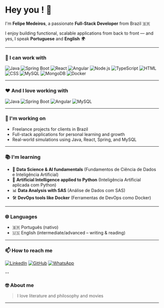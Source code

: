 # Hey you ! 👋  
I'm **Felipe Medeiros**, a passionate **Full-Stack Developer** from Brazil 🇧🇷

I enjoy building functional, scalable applications from back to front — and yes, I speak **Portuguese** and **English** 🌍

---

### 🧰 I can work with

![Java](https://img.shields.io/badge/Java-ED8B00?style=for-the-badge&logo=java&logoColor=white)
![Spring Boot](https://img.shields.io/badge/SpringBoot-6DB33F?style=for-the-badge&logo=spring-boot&logoColor=white)
![React](https://img.shields.io/badge/React-20232A?style=for-the-badge&logo=react&logoColor=61DAFB)
![Angular](https://img.shields.io/badge/Angular-DD0031?style=for-the-badge&logo=angular&logoColor=white)
![Node.js](https://img.shields.io/badge/Node.js-339933?style=for-the-badge&logo=nodedotjs&logoColor=white)
![TypeScript](https://img.shields.io/badge/TypeScript-007ACC?style=for-the-badge&logo=typescript&logoColor=white)
![HTML](https://img.shields.io/badge/HTML-E34F26?style=for-the-badge&logo=html5&logoColor=white)
![CSS](https://img.shields.io/badge/CSS-1572B6?style=for-the-badge&logo=css3&logoColor=white)
![MySQL](https://img.shields.io/badge/MySQL-4479A1?style=for-the-badge&logo=mysql&logoColor=white)
![MongoDB](https://img.shields.io/badge/MongoDB-4EA94B?style=for-the-badge&logo=mongodb&logoColor=white)
![Docker](https://img.shields.io/badge/Docker-2496ED?style=for-the-badge&logo=docker&logoColor=white)

---

### ❤️ And I **love working with**

![Java](https://img.shields.io/badge/Java-ED8B00?style=flat-square&logo=java&logoColor=white)
![Spring Boot](https://img.shields.io/badge/SpringBoot-6DB33F?style=flat-square&logo=spring-boot&logoColor=white)
![Angular](https://img.shields.io/badge/Angular-DD0031?style=flat-square&logo=angular&logoColor=white)
![MySQL](https://img.shields.io/badge/MySQL-4479A1?style=flat-square&logo=mysql&logoColor=white)

---

### 🔨 I'm working on

- Freelance projects for clients in Brazil
- Full-stack applications for personal learning and growth
- Real-world simulations using Java, React, Spring, and MySQL

---

### 📚 I'm learning

- 🧠 **Data Science & AI fundamentals** (Fundamentos de Ciência de Dados e Inteligência Artificial)
- 🤖 **Artificial Intelligence applied to Python** (Inteligência Artificial aplicada com Python)
- 📊 **Data Analysis with SAS** (Análise de Dados com SAS)
- 🛠️ **DevOps tools like Docker** (Ferramentas de DevOps como Docker)

---

### 🌐 Languages

- 🇧🇷 Português (nativo)  
- 🇺🇸 English (intermediate/advanced – writing & reading)

---

### 📫 How to reach me

[![LinkedIn](https://img.shields.io/badge/-LinkedIn-0A66C2?style=for-the-badge&logo=linkedin&logoColor=white)](https://www.linkedin.com/posts/brasildefato_brasildefato-activity-7349055609293410304-8GAt?utm_source=share&utm_medium=member_desktop&rcm=ACoAADwPf_MBJeq_i-qtsSCIir_SoUDgexPHyH0)
[![GitHub](https://img.shields.io/badge/-GitHub-333333?style=for-the-badge&logo=github&logoColor=white)](https://github.com/Aldf76)
[![WhatsApp](https://img.shields.io/badge/-WhatsApp-25D366?style=for-the-badge&logo=whatsapp&logoColor=white)](https://wa.me/5521985644855?text=Olá%20Felipe%2C%20vi%20seu%20GitHub%20e%20gostaria%20de%20conversar.)

--

### 🤓 About me

> I love literature and philosophy and movies

---
